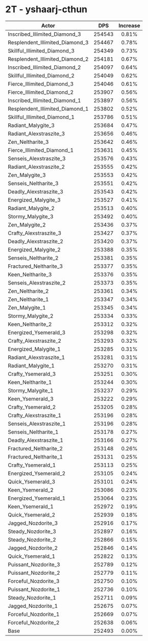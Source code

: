 # 2T - yshaarj-cthun
| Actor | DPS | Increase |
|---|:---:|:---:|
|Inscribed_Illimited_Diamond_3|254543|0.81%|
|Resplendent_Illimited_Diamond_3|254467|0.78%|
|Skillful_Illimited_Diamond_3|254349|0.73%|
|Resplendent_Illimited_Diamond_2|254181|0.67%|
|Inscribed_Illimited_Diamond_2|254097|0.64%|
|Skillful_Illimited_Diamond_2|254049|0.62%|
|Fierce_Illimited_Diamond_3|254046|0.61%|
|Fierce_Illimited_Diamond_2|253907|0.56%|
|Inscribed_Illimited_Diamond_1|253897|0.56%|
|Resplendent_Illimited_Diamond_1|253802|0.52%|
|Skillful_Illimited_Diamond_1|253786|0.51%|
|Radiant_Malygite_3|253684|0.47%|
|Radiant_Alexstraszite_3|253656|0.46%|
|Zen_Neltharite_3|253642|0.46%|
|Fierce_Illimited_Diamond_1|253631|0.45%|
|Senseis_Alexstraszite_3|253576|0.43%|
|Radiant_Alexstraszite_2|253555|0.42%|
|Zen_Malygite_3|253553|0.42%|
|Senseis_Neltharite_3|253551|0.42%|
|Deadly_Alexstraszite_3|253543|0.42%|
|Energized_Malygite_3|253527|0.41%|
|Radiant_Malygite_2|253513|0.40%|
|Stormy_Malygite_3|253492|0.40%|
|Zen_Malygite_2|253436|0.37%|
|Crafty_Alexstraszite_3|253427|0.37%|
|Deadly_Alexstraszite_2|253420|0.37%|
|Energized_Malygite_2|253388|0.35%|
|Senseis_Neltharite_2|253381|0.35%|
|Fractured_Neltharite_3|253377|0.35%|
|Keen_Neltharite_3|253376|0.35%|
|Senseis_Alexstraszite_2|253373|0.35%|
|Zen_Neltharite_2|253361|0.34%|
|Zen_Neltharite_1|253347|0.34%|
|Zen_Malygite_1|253345|0.34%|
|Stormy_Malygite_2|253334|0.33%|
|Keen_Neltharite_2|253312|0.32%|
|Energized_Ysemerald_3|253298|0.32%|
|Crafty_Alexstraszite_2|253293|0.32%|
|Energized_Malygite_1|253285|0.31%|
|Radiant_Alexstraszite_1|253281|0.31%|
|Radiant_Malygite_1|253270|0.31%|
|Crafty_Ysemerald_3|253251|0.30%|
|Keen_Neltharite_1|253244|0.30%|
|Stormy_Malygite_1|253237|0.29%|
|Keen_Ysemerald_3|253222|0.29%|
|Crafty_Ysemerald_2|253205|0.28%|
|Crafty_Alexstraszite_1|253196|0.28%|
|Senseis_Alexstraszite_1|253196|0.28%|
|Senseis_Neltharite_1|253178|0.27%|
|Deadly_Alexstraszite_1|253166|0.27%|
|Fractured_Neltharite_2|253148|0.26%|
|Fractured_Neltharite_1|253131|0.25%|
|Crafty_Ysemerald_1|253113|0.25%|
|Energized_Ysemerald_2|253105|0.24%|
|Quick_Ysemerald_3|253101|0.24%|
|Keen_Ysemerald_2|253086|0.23%|
|Energized_Ysemerald_1|253064|0.23%|
|Keen_Ysemerald_1|252972|0.19%|
|Quick_Ysemerald_2|252939|0.18%|
|Jagged_Nozdorite_3|252916|0.17%|
|Steady_Nozdorite_3|252897|0.16%|
|Steady_Nozdorite_2|252866|0.15%|
|Jagged_Nozdorite_2|252846|0.14%|
|Quick_Ysemerald_1|252822|0.13%|
|Puissant_Nozdorite_3|252789|0.12%|
|Puissant_Nozdorite_2|252779|0.11%|
|Forceful_Nozdorite_3|252750|0.10%|
|Puissant_Nozdorite_1|252736|0.10%|
|Steady_Nozdorite_1|252711|0.09%|
|Jagged_Nozdorite_1|252675|0.07%|
|Forceful_Nozdorite_1|252669|0.07%|
|Forceful_Nozdorite_2|252638|0.06%|
|Base|252493|0.00%|
